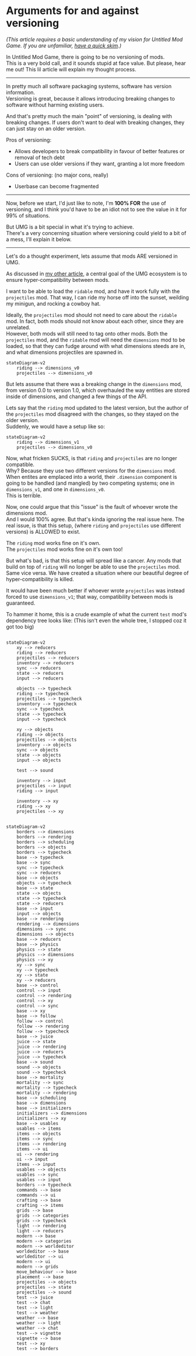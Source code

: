 

# Arguments for and against versioning

*(This article requires a basic understanding of my vision for Untitled Mod Game. If you are unfamiliar, [have a quick skim](umg_tech_details.md).)*

In Untitled Mod Game, there is going to be no versioning of mods.<br>
This is a very bold call, and it sounds stupid at face value.
But please, hear me out! 
This lil article will explain my thought process.

---------------

In pretty much all software packaging systems, software has
version information.<br>
Versioning is great, because it allows introducing breaking changes to software without harming existing users.

And that's pretty much the main "point" of versioning, is dealing with breaking changes. 
If users don't want to deal with breaking changes, they can just stay on an older version.

Pros of versioning:
- Allows developers to break compatibility in favour of better features or removal of tech debt
- Users can use older versions if they want, granting a lot more freedom

Cons of versioning: (no major cons, really)
- Userbase can become fragmented

---------------

Now, before we start, I'd just like to note,
I'm **100% FOR** the use of versioning, and I think you'd have to be an idiot not to see the value in it for 99% of situations.

But UMG is a bit special in what it's trying to achieve.<br>
There's a very concerning situation where versioning could yield to a bit of a mess, I'll explain it below.

--------------------

Let's do a thought experiment, lets assume that mods ARE versioned in UMG.

As discussed in [my other article](umg_tech_details.md), a central goal of the UMG ecosystem is to ensure hyper-compatibility between mods.

I want to be able to load the `ridable` mod, and have it work fully with the `projectiles` mod. That way, I can ride my horse off into the sunset, weilding my minigun, and rocking a cowboy hat.

Ideally, the `projectiles` mod should not need to care about the `ridable` mod. In fact, both mods should not know about each other, since they are unrelated.<br>
However, both mods will still need to tag onto other mods.
Both the `projectiles` mod, and the `ridable` mod will need the `dimensions` mod to be loaded, so that they can fudge around with what dimensions steeds are in, and what dimensions projectiles are spawned in.

```mermaid
stateDiagram-v2
    riding --> dimensions_v0
    projectiles --> dimensions_v0
```

But lets assume that there was a breaking change in the `dimensions` mod, from version 0.0 to version 1.0, which overhauled the way entities are stored inside of dimensions, and changed a few things of the API.

Lets say that the `riding` mod updated to the latest version, but the author of the `projectiles` mod disagreed with the changes, so they stayed on the older version.<br>
Suddenly, we would have a setup like so:

```mermaid
stateDiagram-v2
    riding --> dimensions_v1
    projectiles --> dimensions_v0
```

Now, what fricken SUCKS, is that `riding` and `projectiles` are no longer compatible.<br>
Why? Because they use two different versions for the `dimensions` mod.
When entites are emplaced into a world, their `.dimension` component is going to be handled (and mangled) by two competing systems; one in `dimensions_v1`, and one in `dimensions_v0`.<br>
This is terrible.

Now, one could argue that this "issue" is the fault of whoever wrote the dimensions mod.<br>
And I would 100% agree. But that's kinda ignoring the real issue here. The real issue, is that this setup, (where `riding` and `projectiles` use different versions) is ALLOWED to exist.

The `riding` mod works fine on it's own.<br>
The `projectiles` mod works fine on it's own too!<br>

But what's bad, is that this setup will spread like a cancer. Any mods that build on top of `riding` will no longer be able to use the `projectiles` mod. Same vice versa. We have created a situation where our beautiful degree of hyper-compatibility is killed.

It would have been much better if whoever wrote `projectiles` was instead forced to use `dimensions_v1`; that way, compatibility between mods is guaranteed.


To hammer it home, this is a crude example of what the current `test` mod's dependency tree looks like:
(This isn't even the whole tree, I stopped coz it got too big)

```mermaid

stateDiagram-v2
    xy --> reducers
    riding --> reducers
    projectiles --> reducers
    inventory --> reducers
    sync --> reducers
    state --> reducers
    input --> reducers

    objects --> typecheck
    riding --> typecheck
    projectiles --> typecheck
    inventory --> typecheck
    sync --> typecheck
    state --> typecheck
    input --> typecheck

    xy --> objects
    riding --> objects
    projectiles --> objects
    inventory --> objects
    sync --> objects
    state --> objects
    input --> objects

    test --> sound

    inventory --> input
    projectiles --> input
    riding --> input

    inventory --> xy
    riding --> xy
    projectiles --> xy

```



```mermaid

stateDiagram-v2
    borders --> dimensions
    borders --> rendering
    borders --> scheduling
    borders --> objects
    borders --> typecheck
    base --> typecheck
    base --> sync
    sync --> typecheck
    sync --> reducers
    base --> objects
    objects --> typecheck
    base --> state
    state --> objects
    state --> typecheck
    state --> reducers
    base --> input
    input --> objects
    base --> rendering
    rendering --> dimensions
    dimensions --> sync
    dimensions --> objects
    base --> reducers
    base --> physics
    physics --> state
    physics --> dimensions
    physics --> xy
    xy --> sync
    xy --> typecheck
    xy --> state
    xy --> reducers
    base --> control
    control --> input
    control --> rendering
    control --> xy
    control --> sync
    base --> xy
    base --> follow
    follow --> control
    follow --> rendering
    follow --> typecheck
    base --> juice
    juice --> state
    juice --> rendering
    juice --> reducers
    juice --> typecheck
    base --> sound
    sound --> objects
    sound --> typecheck
    base --> mortality
    mortality --> sync
    mortality --> typecheck
    mortality --> rendering
    base --> scheduling
    base --> dimensions
    base --> initializers
    initializers --> dimensions
    initializers --> xy
    base --> usables
    usables --> items
    items --> objects
    items --> sync
    items --> rendering
    items --> ui
    ui --> rendering
    ui --> input
    items --> input
    usables --> objects
    usables --> sync
    usables --> input
    borders --> typecheck
    commands --> base
    commands --> ui
    crafting --> base
    crafting --> items
    grids --> base
    grids --> categories
    grids --> typecheck
    light --> rendering
    light --> reducers
    modern --> base
    modern --> categories
    modern --> worldeditor
    worldeditor --> base
    worldeditor --> ui
    modern --> ui
    modern --> grids
    move_behaviour --> base
    placement --> base
    projectiles --> objects
    projectiles --> state
    projectiles --> sound
    test --> juice
    test --> chat
    test --> light
    test --> weather
    weather --> base
    weather --> light
    weather --> chat
    test --> vignette
    vignette --> base
    test --> xy
    test --> borders

```

